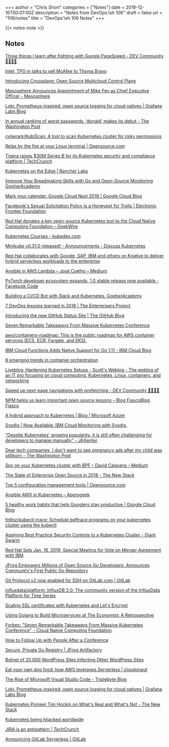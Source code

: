 +++
author = "Chris Short"
categories = ["Notes"]
date = 2018-12-16T00:07:00Z
description = "Notes from DevOps'ish 106"
draft = false
url = "106/notes"
title = "DevOps'ish 106 Notes"
+++

{{< notes-note >}}

## Notes

[Three things I learn after fighting with Google PageSpeed - DEV Community 👩‍💻👨‍💻](https://dev.to/snowleo208/three-things-i-learn-after-fighting-with-google-pagespeed-3jk9)

[Intel, TPG in talks to sell McAfee to Thoma Bravo](https://www.cnbc.com/2018/12/14/intel-tpg-in-talks-to-sell-mcafee-to-thoma-bravo.html)

[Introducing Crossplane: Open Source Multicloud Control Plane](https://blog.upbound.io/introducing-crossplane-open-source-multicloud-control-plane/)

[Mesosphere Announces Appointment of Mike Fey as Chief Executive Officer - Mesosphere](https://mesosphere.com/blog/mesosphere-announces-mike-fey-as-chief-executive-officer/)

[Loki: Prometheus-inspired, open source logging for cloud natives | Grafana Labs Blog](https://grafana.com/blog/2018/12/12/loki-prometheus-inspired-open-source-logging-for-cloud-natives/)

[In annual ranking of worst passwords, ‘donald' makes its debut - The Washington Post](https://www.washingtonpost.com/technology/2018/12/13/annual-ranking-worst-passwords-donald-makes-its-debut/?utm_term=.f17b6aeda043)

[cyberark/KubiScan: A tool to scan Kubernetes cluster for risky permissions](https://github.com/cyberark/KubiScan)

[Relax by the fire at your Linux terminal | Opensource.com](https://opensource.com/article/18/12/linux-toy-aafire)

[Tigera raises $30M Series B for its Kubernetes security and compliance platform | TechCrunch](https://techcrunch.com/2018/12/12/tigera-raises-30m-series-b-for-its-kubernetes-security-and-compliance-platform/)

[Kubernetes on the Edge | Rancher Labs](https://rancher.com/blog/2018/2018-12-11-kubernetes-on-the-edge/)

[Improve Your Breadmaking Skills with Go and Open-Source Monitoring GopherAcademy](https://blog.gopheracademy.com/advent-2018/observability-in-the-kitchen/)

[Mark your calendar: Google Cloud Next 2019 | Google Cloud Blog](https://cloud.google.com/blog/products/gcp/mark-your-calendar-google-cloud-next-2019)

[Facebook's Sexual Solicitation Policy is a Honeypot for Trolls | Electronic Frontier Foundation](https://www.eff.org/deeplinks/2018/12/facebooks-sexual-solicitation-policy-honeypot-trolls)

[Red Hat donates a key open-source Kubernetes tool to the Cloud Native Computing Foundation – GeekWire](https://www.geekwire.com/2018/red-hat-donates-key-open-source-kubernetes-tool-cloud-native-computing-foundation/)

[Kubernetes Courses - kubedex.com](https://kubedex.com/kubernetes-courses/)

[Minikube v0.31.0 released! - Announcements - Discuss Kubernetes](https://discuss.kubernetes.io/t/minikube-v0-31-0-released/3811)

[Red Hat collaborates with Google, SAP, IBM and others on Knative to deliver hybrid serverless workloads to the enterprise](https://www.redhat.com/en/blog/red-hat-collaborates-google-and-others-knative-deliver-hybrid-serverless-workloads-enterprise)

[Ansible in AWS Lambda – José Coelho – Medium](https://medium.com/@jacoelho/ansible-in-aws-lambda-980bb8b5791b)

[PyTorch developer ecosystem expands, 1.0 stable release now available - Facebook Code](https://code.fb.com/ai-research/pytorch-developer-ecosystem-expands-1-0-stable-release/)

[Building a CI/CD Bot with Slack and Kubernetes. GopherAcademy](https://blog.gopheracademy.com/advent-2018/building-ci-cd-slack-bot/)

[7 DevOps lessons learned in 2018 | The Enterprisers Project](https://enterprisersproject.com/article/2018/12/7-devops-lessons-learned-2018)

[Introducing the new GitHub Status Site | The GitHub Blog](https://blog.github.com/2018-12-11-introducing-the-new-github-status-site/)

[Seven Remarkable Takeaways From Massive Kubernetes Conference](https://www.forbes.com/sites/jasonbloomberg/2018/12/13/seven-remarkable-takeaways-from-massive-kubernetes-conference/#7f4152e0599d)

[aws/containers-roadmap: This is the public roadmap for AWS container services (ECS, ECR, Fargate, and EKS).](https://github.com/aws/containers-roadmap)

[IBM Cloud Functions Adds Native Support for Go 1.11 - IBM Cloud Blog](https://www.ibm.com/blogs/bluemix/2018/12/ibm-cloud-functions-adds-native-support-for-go-1-11/)

[8 emerging trends in container orchestration](https://www.datadoghq.com/container-orchestration/)

[Liveblog: Hardening Kubernetes Setups - Scott's Weblog - The weblog of an IT pro focusing on cloud computing, Kubernetes, Linux, containers, and networking](https://blog.scottlowe.org/2018/12/11/liveblog-hardening-kubernetes-setups/)

[Speed up next-page navigations with prefetching - DEV Community 👩‍💻👨‍💻](https://dev.to/addyosmani/speed-up-next-page-navigations-with-prefetching-4285)

[NPM helps us learn important open source lessons – Blog FiascoBlog Fiasco](https://funnelfiasco.com/blog/2018/12/14/npm-helps-us-learn-important-open-source-lessons/)

[A hybrid approach to Kubernetes | Blog | Microsoft Azure](https://azure.microsoft.com/en-us/blog/a-hybrid-approach-to-kubernetes/)

[Sysdig | Now Available: IBM Cloud Monitoring with Sysdig.](https://sysdig.com/blog/sysdig-and-ibm-launch-new-ibm-cloud-monitoring-service/)

["Despite Kubernetes' growing popularity, it is still often challenging for developers to manage manually" - JAXenter](https://jaxenter.com/kubernetes-as-service-interview-digitalocean-153155.html)

[Dear tech companies, I don't want to see pregnancy ads after my child was stillborn - The Washington Post](https://www.washingtonpost.com/lifestyle/2018/12/12/dear-tech-companies-i-dont-want-see-pregnancy-ads-after-my-child-was-stillborn/?noredirect=on&utm_term=.0e34b870ed83)

[Spy on your Kubernetes cluster with BPF – David Calavera – Medium](https://medium.com/@calavera/spy-on-your-kubernetes-cluster-with-bpf-b09032bd1cdc)

[The State of Enterprise Open Source in 2018 - The New Stack](https://thenewstack.io/the-state-of-open-source-in-2018/)

[Top 5 configuration management tools | Opensource.com](https://opensource.com/article/18/12/configuration-management-tools)

[Ansible AWX in Kubernetes – Aperogeek](https://aperogeek.fr/ansible-awx-in-kubernetes/)

[5 healthy work habits that help Googlers stay productive | Google Cloud Blog](https://cloud.google.com/blog/topics/perspectives/5-healthy-work-habits-that-help-googlers-stay-productive)

[fntlnz/kubectl-trace: Schedule bpftrace programs on your kubernetes cluster using the kubectl](https://github.com/fntlnz/kubectl-trace)

[Applying Best Practice Security Controls to a Kubernetes Cluster - Giant Swarm](https://blog.giantswarm.io/applying-best-practice-security-controls-to-a-kubernetes-cluster/)

[Red Hat Sets Jan. 16, 2019, Special Meeting for Vote on Merger Agreement with IBM](https://www.redhat.com/en/about/press-releases/red-hat-sets-jan-16-2019-special-meeting-vote-merger-agreement-ibm)

[JFrog Empowers Millions of Open Source Go Developers, Announces Community's First Public Go Repository](https://www.prnewswire.com/news-releases/jfrog-empowers-millions-of-open-source-go-developers-announces-communitys-first-public-go-repository-300764117.html)

[Git Protocol v2 now enabled for SSH on GitLab.com | GitLab](https://about.gitlab.com/2018/12/10/git-protocol-v2-enabled-for-ssh-on-gitlab-dot-com/)

[influxdata/platform: InfluxDB 2.0: The community version of the InfluxData Platform for Time Series](https://github.com/influxdata/platform)

[Scaling SSL certificates with Kubernetes and Let's Encrypt](https://medium.com/kaleidoscope/scaling-ssl-certificates-with-kubernetes-and-lets-encrypt-6a683b87cd32)

[Using Golang to Build Microservices at The Economist: A Retrospective](https://www.infoq.com/articles/golang-the-economist)

[Forbes: "Seven Remarkable Takeaways From Massive Kubernetes Conference" - Cloud Native Computing Foundation](https://www.cncf.io/news/2018/12/13/forbes-seven-remarkable-takeaways-from-massive-kubernetes-conference/)

[How to Follow Up with People After a Conference](https://hbr.org/2018/12/how-to-follow-up-with-people-after-a-conference)

[Secure, Private Go Registry | JFrog Artifactory](https://jfrog.com/integration/go-registry/)

[Botnet of 20,000 WordPress Sites Infecting Other WordPress Sites](https://www.bleepingcomputer.com/news/security/botnet-of-20-000-wordpress-sites-infecting-other-wordpress-sites/)

[Eat your own dog food: how AWS leverages Serverless | cloudonaut](https://cloudonaut.io/eat-your-own-dog-food-how-aws-leverages-serverless/)

[The Rise of Microsoft Visual Studio Code - Triplebyte Blog](https://triplebyte.com/blog/editor-report-the-rise-of-visual-studio-code)

[Loki: Prometheus-inspired, open source logging for cloud natives | Grafana Labs Blog](https://grafana.com/blog/2018/12/12/loki-prometheus-inspired-open-source-logging-for-cloud-natives/)

[Kubernetes Pioneer Tim Hockin on What's Real and What's Not - The New Stack](https://thenewstack.io/kubernetes-pioneer-tim-hockin-on-whats-real-and-whats-not/)

[Kubernetes being hijacked worldwide](https://blog.binaryedge.io/2018/12/06/kubernetes-being-hijacked-worldwide/)

[JIRA is an antipattern | TechCrunch](https://techcrunch.com/2018/12/09/jira-is-an-antipattern/)

[Announcing GitLab Serverless | GitLab](https://about.gitlab.com/2018/12/11/introducing-gitlab-serverless/)
